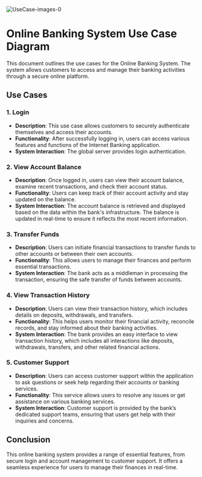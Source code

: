 ![UseCase-images-0](https://github.com/user-attachments/assets/7150deef-8729-44ed-95d0-445784c3f654)


# Online Banking System Use Case Diagram

This document outlines the use cases for the Online Banking System. The system allows customers to access and manage their banking activities through a secure online platform.

## Use Cases

### 1. **Login**
   - **Description**: This use case allows customers to securely authenticate themselves and access their accounts.
   - **Functionality**: After successfully logging in, users can access various features and functions of the Internet Banking application.
   - **System Interaction**: The global server provides login authentication.

### 2. **View Account Balance**
   - **Description**: Once logged in, users can view their account balance, examine recent transactions, and check their account status.
   - **Functionality**: Users can keep track of their account activity and stay updated on the balance.
   - **System Interaction**: The account balance is retrieved and displayed based on the data within the bank's infrastructure. The balance is updated in real-time to ensure it reflects the most recent information.

### 3. **Transfer Funds**
   - **Description**: Users can initiate financial transactions to transfer funds to other accounts or between their own accounts.
   - **Functionality**: This allows users to manage their finances and perform essential transactions.
   - **System Interaction**: The bank acts as a middleman in processing the transaction, ensuring the safe transfer of funds between accounts.

### 4. **View Transaction History**
   - **Description**: Users can view their transaction history, which includes details on deposits, withdrawals, and transfers.
   - **Functionality**: This helps users monitor their financial activity, reconcile records, and stay informed about their banking activities.
   - **System Interaction**: The bank provides an easy interface to view transaction history, which includes all interactions like deposits, withdrawals, transfers, and other related financial actions.

### 5. **Customer Support**
   - **Description**: Users can access customer support within the application to ask questions or seek help regarding their accounts or banking services.
   - **Functionality**: This service allows users to resolve any issues or get assistance on various banking services.
   - **System Interaction**: Customer support is provided by the bank’s dedicated support teams, ensuring that users get help with their inquiries and concerns.

## Conclusion
This online banking system provides a range of essential features, from secure login and account management to customer support. It offers a seamless experience for users to manage their finances in real-time.
